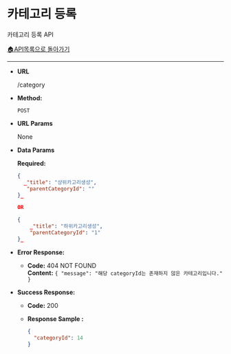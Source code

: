 # **카테고리 등록**

카테고리 등록 API

[🏠API목록으로 돌아가기](api.md)


---

* **URL**

  /category

* **Method:**

  `POST`

* **URL Params**

  None

* **Data Params**

  **Required:**
  ```json  
  {
    _"title": "상위카고리생성",   
     "parentCategoryId": ""   
  }_
  
  OR
  
  {
      _"title": "하위카고리생성",   
      "parentCategoryId": "1"   
  }_
  ```  
* **Error Response:**
    * **Code:** 404 NOT FOUND <br />
      **Content:** `{ "message": "해당 categoryId는 존재하지 않은 카테고리입니다." }`

* **Success Response:**
    * **Code:** 200 <br />
    * **Response Sample :**

      ```json
      {
        "categoryId": 14
      }
      ```
